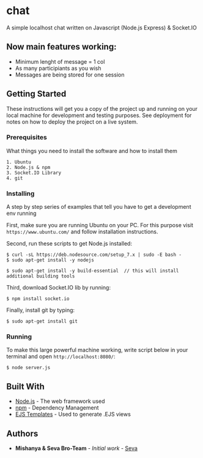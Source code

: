 # chat

A simple localhost chat written on Javascript (Node.js Express) & Socket.IO

## Now main features working:

- Minimum lenght of message = 1 col
- As many participiants as you wish
- Messages are being stored for one session

## Getting Started

These instructions will get you a copy of the project up and running on your local machine for development and testing purposes. See deployment for notes on how to deploy the project on a live system.

### Prerequisites

What things you need to install the software and how to install them

```
1. Ubuntu
2. Node.js & npm
3. Socket.IO Library
4. git
```

### Installing

A step by step series of examples that tell you have to get a development env running

First, make sure you are running Ubuntu on your PC. For this purpose visit ```https://www.ubuntu.com/``` and follow installation instructions.

Second, run these scripts to get Node.js installed:

```
$ curl -sL https://deb.nodesource.com/setup_7.x | sudo -E bash -
$ sudo apt-get install -y nodejs
```
```
$ sudo apt-get install -y build-essential  // this will install additional building tools
```
Third, download Socket.IO lib by running:

```
$ npm install socket.io
```

Finally, install git by typing:

```
$ sudo apt-get install git
```
### Running 

To make this large powerful machine working, write script below in your terminal and open ```http://localhost:8080/```:
```
$ node server.js
```

## Built With

* [Node.js](https://nodejs.org/) - The web framework used
* [npm](https://www.npmjs.com/) - Dependency Management
* [EJS Templates](www.embeddedjs.com/) - Used to generate .EJS views

## Authors

* **Mishanya & Seva Bro-Team** - *Initial work* - [Seva](https://vk.com/clwrg)
